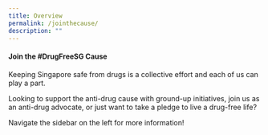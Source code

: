 ```yaml
---
title: Overview
permalink: /jointhecause/
description: ""
---
```

#### Join the #DrugFreeSG Cause

Keeping Singapore safe from drugs is a collective effort and each of us can play a part. 

Looking to support the anti-drug cause with ground-up initiatives, join us as an anti-drug advocate, or just want to take a pledge to live a drug-free life? 

Navigate the sidebar on the left for more information!
